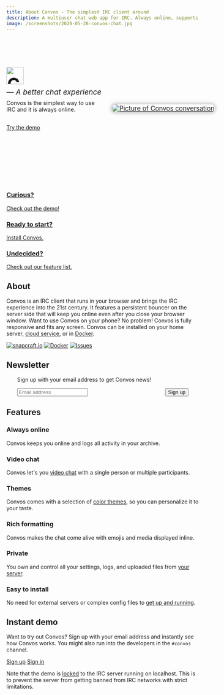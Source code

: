 ```yaml
---
title: About Convos - The simplest IRC client around
description: A multiuser chat web app for IRC. Always online, supports video, custom theming and is extremely easy to install
image: /screenshots/2020-05-28-convos-chat.jpg
---
```


<div class="hero-wrapper is-before-content">
  <header class="hero has-max-width">
    <div class="hero--text">
      <h1>
        <img src="/images/convos-light.png" alt="Convos">
        <small class="tagline">&mdash; A better chat experience</small>
        <small>Convos is the simplest way to use IRC and it is always online.</small>
      </h1>
      <a href="#instant-demo" class="btn"><i class="fas fa-sign-in-alt"></i> Try the demo</a>
    </div>
    <a href="#instant-demo" class="hero--media">
      <img src="/screenshots/2020-05-28-convos-chat.jpg" alt="Picture of Convos conversation">
    </a>
  </header>
</div>

<section class="cards">
  <a href="#instant-demo" class="cards--card">
    <i class="fas fa-eye"></i>
    <h3>Curious?</h3>
    <span>Check out the <u>demo</u>!</span>
  </a>
  <a href="/doc/start" class="cards--card">
    <i class="fas fa-running"></i>
    <h3>Ready to start?</h3>
    <span><u>Install</u> Convos.</span>
  </a>
  <a href="#features" class="cards--card">
    <i class="fas fa-list-ul"></i>
    <h3>Undecided?</h3>
    <span>Check out our <u>feature list</u>.</span>
  </a>
</section>

## About

Convos is an IRC client that runs in your browser and brings the IRC experience
into the 21st century. It features a persistent bouncer on the server side that
will keep you online even after you close your browser window. Want to use
Convos on your phone? No problem! Convos is fully responsive and fits any
screen. Convos can be installed on your home server,
[cloud service](/blog/2019/11/26/convos-on-digital-ocean), or in [Docker](/doc/start#docker).

<div class="text-center">
  <a href="https://snapcraft.io/convos"><img src="https://snapcraft.io/convos/badge.svg" alt="snapcraft.io"></a>
  <a href="https://hub.docker.com/r/nordaaker/convos"><img src="https://img.shields.io/docker/build/nordaaker/convos" alt="Docker"></a>
  <!-- a href="https://travis-ci.org/Nordaaker/convos"><img src="https://travis-ci.org/Nordaaker/convos.svg?branch=master" alt="Build status"></a -->
  <a href="https://github.com/nordaaker/convos/issues"><img src="https://img.shields.io/github/issues/nordaaker/convos" alt="Issues"></a>
</div>

## Newsletter

<!-- Begin Mailchimp Signup Form -->
<div id="mc_embed_signup">
  <form action="https://chat.us3.list-manage.com/subscribe/post?u=cb576a11a8fb288554f82bbe8&amp;id=3ed96b7f9e" method="post" id="mc-embedded-subscribe-form" name="mc-embedded-subscribe-form" class="validate" target="_blank" novalidate>
    <p class="text-center">
      Sign up with your email address to get Convos news!
    </p>
    <div id="mc_embed_signup_scroll" class="signup">
      <div class="mc-field-group text-field">
        <input type="email" value="" name="EMAIL" class="required email" id="mce-EMAIL" placeholder="Email address" required>
      </div>
      <div style="position: absolute; left: -5000px;" aria-hidden="true"><input type="text" name="b_cb576a11a8fb288554f82bbe8_3ed96b7f9e" tabindex="-1" value=""></div>
      <button type="submit" class="button btn" name="subscribe" id="mc-embedded-subscribe">Sign up</button>
    </div>
    <div id="mce-responses">
      <div class="response" id="mce-error-response" style="display:none"></div>
      <div class="response" id="mce-success-response" style="display:none"></div>
    </div>
  </form>
</div>
<script type='text/javascript' src='//s3.amazonaws.com/downloads.mailchimp.com/js/mc-validate.js'></script><script type='text/javascript'>(function($) {window.fnames = new Array(); window.ftypes = new Array();fnames[0]='EMAIL';ftypes[0]='email';fnames[1]='FNAME';ftypes[1]='text';fnames[2]='LNAME';ftypes[2]='text';fnames[3]='ADDRESS';ftypes[3]='address';fnames[4]='PHONE';ftypes[4]='phone';}(jQuery));var $mcj = jQuery.noConflict(true);</script>
<!--End mc_embed_signup-->

## Features

<section class="cards is-wide">
  <div class="cards--card">
    <i class="fas fa-plug"></i>
    <h3>Always online</h3>
    <p>Convos keeps you online and logs all activity in your archive.</p>
  </div>
  <div class="cards--card">
    <i class="fas fa-video"></i>
    <h3>Video chat</h3>
    <p>Convos let's you <a href="/blog/2020/5/23/experimental-video-support-using-webrtc">video chat</a>
      with a single person or multiple participants.</p>
  </div>
  <div class="cards--card">
    <i class="fas fa-paint-roller"></i>
    <h3>Themes</h3>
    <p>Convos comes with a selection of <a href="/blog/2020/5/14/theming-support-in-4-point-oh">color themes</a>,
      so you can personalize it to your taste.</p>
  </div>
  <div class="cards--card">
    <i class="fas fa-grin-hearts"></i>
    <h3>Rich formatting</h3>
    <p>Convos makes the chat come alive with emojis and media displayed inline.</p>
  </div>
  <div class="cards--card">
    <i class="fas fa-user-shield"></i>
    <h3>Private</h3>
    <p>You own and control all your settings, logs, and uploaded files from <a href="/doc/faq">your server</a>.</p>
  </div>
  <div class="cards--card">
    <i class="fas fa-download"></i>
    <h3>Easy to install</h3>
    <p>No need for external servers or complex config files to <a href="/doc/start">get up and running</a>.</p>
  </div>
</section>

## Instant demo

Want to try out Convos? Sign up with your email address and instantly see how
Convos works. You might also run into the developers in the `#convos` channel.

<p class="text-center has-extra-vertical-margin">
  <a href="/login#signup" class="btn"><i class="fas fa-user-plus"></i> Sign up</a>
  <a href="/login" class="btn"><i class="fas fa-sign-in-alt"></i> Sign in</a>
</p>

Note that the demo is [locked](/doc/config#convosforcedircserver) to the
IRC server running on localhost. This is to prevent the server from getting
banned from IRC networks with strict limitations.

<style>
.cms-content > h1 {
  height: 1px;
  width: 1px;
  overflow: hidden;
  position: absolute;
  top: -1px;
  left: -1px;
}

.cms-content > h2 {
  text-align: center;
}

.hero-wrapper {
  background: var(--sidebar-left-bg);
  margin-bottom: 5rem;
}

.hero {
  height: 80vh;
  max-height: 20rem;
  padding: 2rem var(--gutter) 0 var(--gutter);
}

.hero--text {
  color: var(--sidebar-left-text);
  text-align: center;
}

.hero--text h1 {
  font-size: 2.8rem;
  margin-top: 0;
}

.hero--text h1 img {
  display: none;
}

.hero--text h1 small {
  font-size: 0.9rem;
  font-weight: normal;
  margin: 0.5rem 0;
  display: block;
}

.hero--text h1 .tagline {
  font-size: 1.2rem;
  font-style: italic;
}

.hero--media {
  display: block;
  position: relative;
  top: 1.5rem;
}

.hero--media img {
  border-radius: 0.5rem;
  box-shadow: 0 0 8px 2px rgba(0, 0, 0, 0.25);
}

#mc_embed_signup {
  max-width: 28rem;
  margin: 0 auto;
}

.signup {
  display: flex;
  align-items: start;
}

.signup > * {
  margin: 0;
}

.signup .text-field {
  flex: 1 0 0;
}

#mce-responses {
  margin: 1rem 0;
}

@media (min-width: 800px) {
  .hero {
    display: flex;
    align-items: center;
  }

  .hero--text {
    padding: var(--gutter);
    text-align: left;
    width: 50%;
    max-width: 20rem;
  }

  .hero--text h1 img {
    display: block;
    height: 2.8rem;
  }

  .hero--media {
    width: 50%;
    left: 2rem;
    transform: scale(1.2);
  }
}

@media (min-width: 1100px) {
  .hero--media {
    top: 3rem;
    left: 6rem;
    transform: scale(1.5);
  }
}

#mc_embed_signup div.mce_inline_error {
  font-weight: inherit !important;
}
</style>
